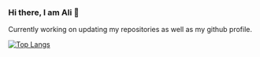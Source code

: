 ### Hi there, I am Ali 👋
Currently working on updating my repositories as well as my github profile.
<!--
**alikaratas17/alikaratas17** is a ✨ _special_ ✨ repository because its `README.md` (this file) appears on your GitHub profile.

Here are some ideas to get you started:

- 🔭 I’m currently working on ...
- 🌱 I’m currently learning ...
- 👯 I’m looking to collaborate on ...
- 🤔 I’m looking for help with ...
- 💬 Ask me about ...
- 📫 How to reach me: ...
- 😄 Pronouns: ...
- ⚡ Fun fact: ...
-->
<!-- [![Ali's GitHub stats](https://github-readme-stats.vercel.app/api?username=alikaratas17)](https://github.com/anuraghazra/github-readme-stats)
[![Top Langs](https://github-readme-stats.vercel.app/api/top-langs/?username=alikaratas17&layout=pie&langs_count=20&hide=Jupyter%20Notebook)](https://github.com/anuraghazra/github-readme-stats)
-->
[![Top Langs](https://github-readme-stats.vercel.app/api/top-langs/?username=alikaratas17&layout=pie&hide=Jupyter%20Notebook,ShaderLab,GLSL,CMake,Swift,HLSL)](https://github.com/anuraghazra/github-readme-stats)
